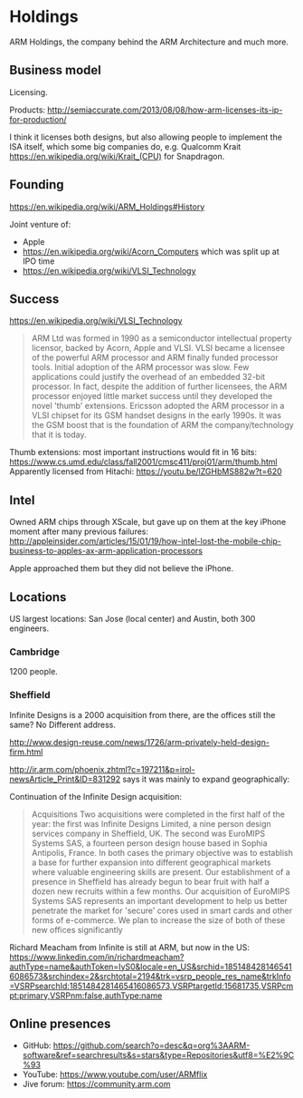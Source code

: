 # Holdings

ARM Holdings, the company behind the ARM Architecture and much more.

## Business model

Licensing.

Products: <http://semiaccurate.com/2013/08/08/how-arm-licenses-its-ip-for-production/>

I think it licenses both designs, but also allowing people to implement the ISA itself, which some big companies do, e.g. Qualcomm Krait <https://en.wikipedia.org/wiki/Krait_(CPU)> for Snapdragon.

## Founding

https://en.wikipedia.org/wiki/ARM_Holdings#History

Joint venture of:

- Apple
- https://en.wikipedia.org/wiki/Acorn_Computers which was split up at IPO time
- https://en.wikipedia.org/wiki/VLSI_Technology

## Success

<https://en.wikipedia.org/wiki/VLSI_Technology>

> ARM Ltd was formed in 1990 as a semiconductor intellectual property licensor, backed by Acorn, Apple and VLSI. VLSI became a licensee of the powerful ARM processor and ARM finally funded processor tools. Initial adoption of the ARM processor was slow. Few applications could justify the overhead of an embedded 32-bit processor. In fact, despite the addition of further licensees, the ARM processor enjoyed little market success until they developed the novel 'thumb' extensions. Ericsson adopted the ARM processor in a VLSI chipset for its GSM handset designs in the early 1990s. It was the GSM boost that is the foundation of ARM the company/technology that it is today.

Thumb extensions: most important instructions would fit in 16 bits: <https://www.cs.umd.edu/class/fall2001/cmsc411/proj01/arm/thumb.html> Apparently licensed from Hitachi: <https://youtu.be/lZGHbMS882w?t=620>

## Intel

Owned ARM chips through XScale, but gave up on them at the key iPhone moment after many previous failures: <http://appleinsider.com/articles/15/01/19/how-intel-lost-the-mobile-chip-business-to-apples-ax-arm-application-processors>

Apple approached them but they did not believe the iPhone.

## Locations

US largest locations: San Jose (local center) and Austin, both 300 engineers.

### Cambridge

1200 people.

### Sheffield

Infinite Designs is a 2000 acquisition from there, are the offices still the same? No Different address.

<http://www.design-reuse.com/news/1726/arm-privately-held-design-firm.html>

<http://ir.arm.com/phoenix.zhtml?c=197211&p=irol-newsArticle_Print&ID=831292> says it was mainly to expand geographically:

Continuation of the Infinite Design acquisition:

> Acquisitions Two acquisitions were completed in the first half of the year: the first was Infinite Designs Limited, a nine person design services company in Sheffield, UK. The second was EuroMIPS Systems SAS, a fourteen person design house based in Sophia Antipolis, France. In both cases the primary objective was to establish a base for further expansion into different geographical markets where valuable engineering skills are present. Our establishment of a presence in Sheffield has already begun to bear fruit with half a dozen new recruits within a few months. Our acquisition of EuroMIPS Systems SAS represents an important development to help us better penetrate the market for 'secure' cores used in smart cards and other forms of e-commerce. We plan to increase the size of both of these new offices significantly

Richard Meacham from Infinite is still at ARM, but now in the US: https://www.linkedin.com/in/richardmeacham?authType=name&authToken=IyS0&locale=en_US&srchid=1851484281465416086573&srchindex=2&srchtotal=2194&trk=vsrp_people_res_name&trkInfo=VSRPsearchId:1851484281465416086573,VSRPtargetId:15681735,VSRPcmpt:primary,VSRPnm:false,authType:name

## Online presences

- GitHub: <https://github.com/search?o=desc&q=org%3AARM-software&ref=searchresults&s=stars&type=Repositories&utf8=%E2%9C%93>
- YouTube: <https://www.youtube.com/user/ARMflix>
- Jive forum: https://community.arm.com
